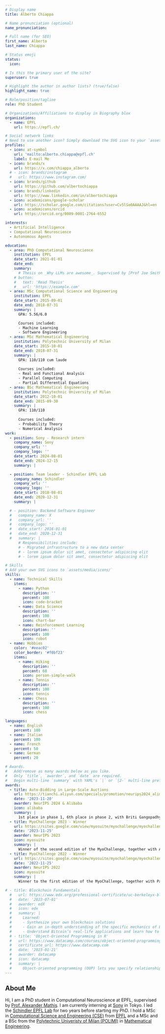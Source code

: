 ```yaml
---
# Display name
title: Alberto Chiappa

# Name pronunciation (optional)
name_pronunciation: 

# Full name (for SEO)
first_name: Alberto
last_name: Chiappa

# Status emoji
status:
  icon: 

# Is this the primary user of the site?
superuser: true

# Highlight the author in author lists? (true/false)
highlight_name: true

# Role/position/tagline
role: PhD Student

# Organizations/Affiliations to display in Biography blox
organizations:
  - name: EPFL
    url: https://epfl.ch/

# Social network links
# Need to use another icon? Simply download the SVG icon to your `assets/media/icons/` folder.
profiles:
  - icon: at-symbol
    url: 'mailto:alberto.chiappa@epfl.ch'
    label: E-mail Me
  - icon: brands/x
    url: https://x.com/chiappa_alberto
  # - icon: brands/instagram
  #   url: https://www.instagram.com/
  - icon: brands/github
    url: https://github.com/albertochiappa
  - icon: brands/linkedin
    url: https://www.linkedin.com/in/albertochiappa
  - icon: academicons/google-scholar
    url: https://scholar.google.com/citations?user=Cv5lSo0AAAAJ&hl=en
  - icon: academicons/orcid
    url: https://orcid.org/0009-0001-2764-6552

interests:
  - Artificial Intelligence
  - Computational Neuroscience
  - Autonomous Agents

education:
  - area: PhD Computational Neuroscience
    institution: EPFL
    date_start: 2021-01-01
    date_end: 
    summary: 
      # Thesis on _Why LLMs are awesome_. Supervised by [Prof Joe Smith](https://example.com). Presented papers at 5 IEEE conferences with the contributions being published in 2 Springer journals.
    # button:
    #   text: 'Read Thesis'
    #   url: 'https://example.com'
  - area: MSc Computational Science and Engineering
    institution: EPFL
    date_start: 2015-09-01
    date_end: 2018-07-31
    summary: |
      GPA: 5.56/6.0

      Courses included:
      - Machine Learning
      - Software Engineering
  - area: MSc Mathematical Engineering
    institution: Polytechnic University of Milan
    date_start: 2015-10-01
    date_end: 2018-07-31
    summary: |
      GPA: 110/110 cum laude
      
      Courses included:
      - Real and Functional Analysis
      - Parallel Computing
      - Partial Differential Equations
  - area: BSc Mathematical Engineering
    institution: Polytechnic University of Milan
    date_start: 2012-10-01
    date_end: 2015-09-30
    summary: |
      GPA: 110/110
      
      Courses included:
      - Probability Theory
      - Numerical Analysis
work:
  - position: Sony - Research intern
    company_name: Sony
    company_url: ''
    company_logo: ''
    date_start: 2024-08-01
    date_end: 2024-12-15
    summary: |

  - position: Team leader - Schindler EPFL Lab
    company_name: Schindler
    company_url: ''
    company_logo: ''
    date_start: 2018-08-01
    date_end: 2020-12-31
    summary: |

  # - position: Backend Software Engineer
  #   company_name: X
  #   company_url: ''
  #   company_logo: ''
  #   date_start: 2016-01-01
  #   date_end: 2020-12-31
  #   summary: |
      # Responsibilities include:
      # - Migrated infrastructure to a new data center
      # - lorem ipsum dolor sit amet, consectetur adipiscing elit
      # - lorem ipsum dolor sit amet, consectetur adipiscing elit

# Skills
# Add your own SVG icons to `assets/media/icons/`
skills:
  - name: Technical Skills
    items:
      - name: Python
        description: ''
        percent: 100
        icon: code-bracket
      - name: Data Science
        description: ''
        percent: 100
        icon: chart-bar
      - name: Reinforcement Learning
        description: ''
        percent: 100
        icon: robot
  - name: Hobbies
    color: '#eeac02'
    color_border: '#f0bf23'
    items:
      - name: Hiking
        description: ''
        percent: 60
        icon: person-simple-walk
      - name: Tennis
        description: ''
        percent: 100
        icon: tennis
      - name: Chess
        description: ''
        percent: 100
        icon: chess

languages:
  - name: English
    percent: 100
  - name: Italian
    percent: 100
  - name: French
    percent: 50
  - name: German
    percent: 20

# Awards.
#   Add/remove as many awards below as you like.
#   Only `title`, `awarder`, and `date` are required.
#   Begin multi-line `summary` with YAML's `|` or `|2-` multi-line prefix and indent 2 spaces below.
awards:
  - title: Auto-Bidding in Large-Scale Auctions
    url: https://tianchi.aliyun.com/specials/promotion/neurips2024_alimama#/
    date: '2023-11-20'
    awarder: NeurIPS 2024 & Alibaba
    icon: alibaba
    summary: |
      1st place in phase 1, 6th place in phase 2, with Briti Gangopadhyay.
  - title: MyoChallenge 2023 - Winner
    url: https://sites.google.com/view/myosuite/myochallenge/myochallenge-2023
    date: '2023-11-25'
    awarder: NeurIPS 2023
    icon: myosuite
    summary: |
      Winner of the second edition of the MyoChallenge, together with Alessandro Marin Vargas and Alexander Mathis.
  - title: MyoChallenge 2022 - Winner
    url: https://sites.google.com/view/myosuite/myochallenge/myochallenge-2022
    date: '2022-11-25'
    awarder: NeurIPS 2022
    icon: myosuite
    summary: |
      Winner to the first edition of the MyoChallenge, together with Pablo Tano, Nisheet Patel, Alexandre Pouget and Alexander Mathis

# - title: Blockchain Fundamentals
  #   url: https://www.edx.org/professional-certificate/uc-berkeleyx-blockchain-fundamentals
  #   date: '2023-07-01'
  #   awarder: edX
  #   icon: edx
  #   summary: |
  #     Learned:
  #     - Synthesize your own blockchain solutions
  #     - Gain an in-depth understanding of the specific mechanics of Bitcoin
  #     - Understand Bitcoin’s real-life applications and learn how to attack and destroy Bitcoin, Ethereum, smart contracts and Dapps, and alternatives to Bitcoin’s Proof-of-Work consensus algorithm
  # - title: 'Object-Oriented Programming in R'
  #   url: https://www.datacamp.com/courses/object-oriented-programming-with-s3-and-r6-in-r
  #   certificate_url: https://www.datacamp.com
  #   date: '2023-01-21'
  #   awarder: datacamp
  #   icon: datacamp
  #   summary: |
  #     Object-oriented programming (OOP) lets you specify relationships between functions and the objects that they can act on, helping you manage complexity in your code. This is an intermediate level course, providing an introduction to OOP, using the S3 and R6 systems. S3 is a great day-to-day R programming tool that simplifies some of the functions that you write. R6 is especially useful for industry-specific analyses, working with web APIs, and building GUIs.
---
```


## About Me

Hi, I am a PhD student in Computational Neuroscience at EPFL, supervised by [Prof. Alexander Mathis](https://mathislab.org). I am currently interning at
[Sony](https://www.sony.com/ja/SonyInfo/research/) in Tokyo. I led the [Schindler EPFL Lab](https://regis.schindler.com/en/epfl-lab.html)
for two years before starting my PhD. I hold a MSc in [Computational Science and Engineering (CSE)](https://www.epfl.ch/education/master/programs/computational-science-and-engineering/) from [EPFL](https://www.epfl.ch/en/) and a MSc and a BSc from the
[Polytechnic Univeristy of Milan (POLIMI)](https://www.polimi.it/en) in [Mathematical Engineering](https://www.polimi.it/en/education/laurea-magistrale-programmes/programme-detail/mathematical-engineering-1).
